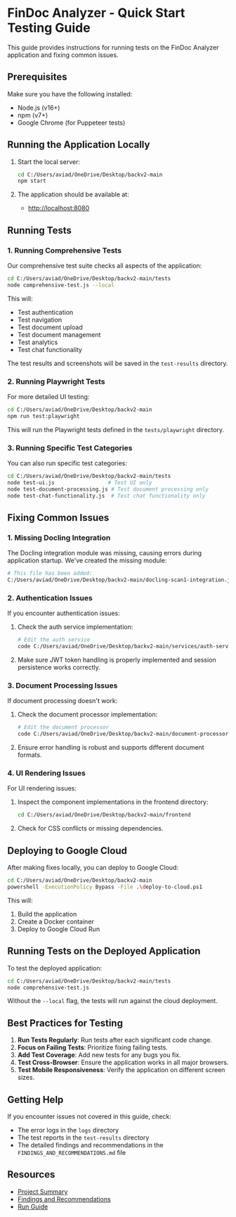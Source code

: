 # FinDoc Analyzer - Quick Start Testing Guide

This guide provides instructions for running tests on the FinDoc Analyzer application and fixing common issues.

## Prerequisites

Make sure you have the following installed:
- Node.js (v16+)
- npm (v7+)
- Google Chrome (for Puppeteer tests)

## Running the Application Locally

1. Start the local server:
   ```bash
   cd C:/Users/aviad/OneDrive/Desktop/backv2-main
   npm start
   ```

2. The application should be available at:
   - [http://localhost:8080](http://localhost:8080)

## Running Tests

### 1. Running Comprehensive Tests

Our comprehensive test suite checks all aspects of the application:

```bash
cd C:/Users/aviad/OneDrive/Desktop/backv2-main/tests
node comprehensive-test.js --local
```

This will:
- Test authentication
- Test navigation
- Test document upload
- Test document management
- Test analytics
- Test chat functionality

The test results and screenshots will be saved in the `test-results` directory.

### 2. Running Playwright Tests

For more detailed UI testing:

```bash
cd C:/Users/aviad/OneDrive/Desktop/backv2-main
npm run test:playwright
```

This will run the Playwright tests defined in the `tests/playwright` directory.

### 3. Running Specific Test Categories

You can also run specific test categories:

```bash
cd C:/Users/aviad/OneDrive/Desktop/backv2-main/tests
node test-ui.js                 # Test UI only
node test-document-processing.js # Test document processing only
node test-chat-functionality.js  # Test chat functionality only
```

## Fixing Common Issues

### 1. Missing Docling Integration

The Docling integration module was missing, causing errors during application startup. We've created the missing module:

```bash
# This file has been added:
C:/Users/aviad/OneDrive/Desktop/backv2-main/docling-scan1-integration.js
```

### 2. Authentication Issues

If you encounter authentication issues:

1. Check the auth service implementation:
   ```bash
   # Edit the auth service
   code C:/Users/aviad/OneDrive/Desktop/backv2-main/services/auth-service.js
   ```

2. Make sure JWT token handling is properly implemented and session persistence works correctly.

### 3. Document Processing Issues

If document processing doesn't work:

1. Check the document processor implementation:
   ```bash
   # Edit the document processor
   code C:/Users/aviad/OneDrive/Desktop/backv2-main/document-processor.js
   ```

2. Ensure error handling is robust and supports different document formats.

### 4. UI Rendering Issues

For UI rendering issues:

1. Inspect the component implementations in the frontend directory:
   ```bash
   cd C:/Users/aviad/OneDrive/Desktop/backv2-main/frontend
   ```

2. Check for CSS conflicts or missing dependencies.

## Deploying to Google Cloud

After making fixes locally, you can deploy to Google Cloud:

```bash
cd C:/Users/aviad/OneDrive/Desktop/backv2-main
powershell -ExecutionPolicy Bypass -File .\deploy-to-cloud.ps1
```

This will:
1. Build the application
2. Create a Docker container
3. Deploy to Google Cloud Run

## Running Tests on the Deployed Application

To test the deployed application:

```bash
cd C:/Users/aviad/OneDrive/Desktop/backv2-main/tests
node comprehensive-test.js
```

Without the `--local` flag, the tests will run against the cloud deployment.

## Best Practices for Testing

1. **Run Tests Regularly**: Run tests after each significant code change.
2. **Focus on Failing Tests**: Prioritize fixing failing tests.
3. **Add Test Coverage**: Add new tests for any bugs you fix.
4. **Test Cross-Browser**: Ensure the application works in all major browsers.
5. **Test Mobile Responsiveness**: Verify the application on different screen sizes.

## Getting Help

If you encounter issues not covered in this guide, check:
- The error logs in the `logs` directory
- The test reports in the `test-results` directory
- The detailed findings and recommendations in the `FINDINGS_AND_RECOMMENDATIONS.md` file

## Resources

- [Project Summary](C:/Users/aviad/OneDrive/Desktop/backv2-main/DevDocs/PROJECT_SUMMARY.md)
- [Findings and Recommendations](C:/Users/aviad/OneDrive/Desktop/backv2-main/tests/FINDINGS_AND_RECOMMENDATIONS.md)
- [Run Guide](C:/Users/aviad/OneDrive/Desktop/backv2-main/run1.md)
